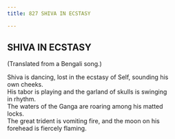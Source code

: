 ```yaml
---
title: 827 SHIVA IN ECSTASY

---
```

  

## SHIVA IN ECSTASY

(Translated from a Bengali song.)

Shiva is dancing, lost in the ecstasy of Self, sounding his  
        own cheeks.  
His tabor is playing and the garland of skulls is swinging  
        in rhythm.  
The waters of the Ganga are roaring among his matted  
        locks.  
The great trident is vomiting fire, and the moon on his  
        forehead is fiercely flaming.